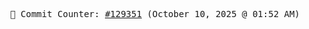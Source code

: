<p align="center">
    <samp>
        📮 Commit Counter: <a href="https://github.com/Javascript-void0/Javascript-void0/commits/main">#129351</a> (October 10, 2025 @ 01:52 AM)
    </samp>
</p>